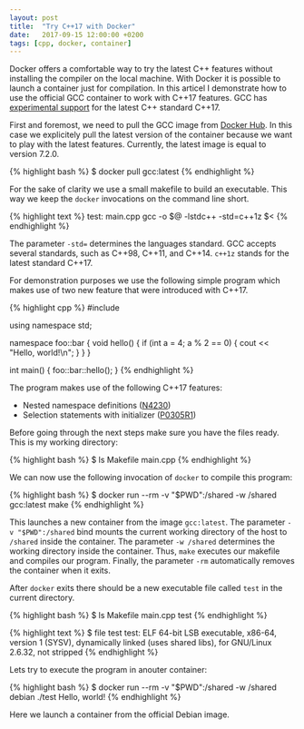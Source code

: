```yaml
---
layout: post
title:  "Try C++17 with Docker"
date:   2017-09-15 12:00:00 +0200
tags: [cpp, docker, container]
---
```

Docker offers a comfortable way to try the latest C++ features without installing the compiler on the local machine. With Docker it is possible to launch a container just for compilation. In this articel I demonstrate how to use the official GCC container to work with C++17 features. GCC has [experimental support][gcc-cxx-status] for the latest C++ standard C++17.

First and foremost, we need to pull the GCC image from [Docker Hub][docker-hub-gcc]. In this case we explicitely pull the latest version of the container because we want to play with the latest features. Currently, the latest image is equal to version 7.2.0.

{% highlight bash %}
$ docker pull gcc:latest
{% endhighlight %}

For the sake of clarity we use a small makefile to build an executable. This way we keep the `docker` invocations on the command line short.

{% highlight text %}
test: main.cpp
    gcc -o $@ -lstdc++ -std=c++1z $<
{% endhighlight %}

The parameter `-std=` determines the languages standard. GCC accepts several standards, such as C++98, C++11, and C++14. `c++1z` stands for the latest standard C++17.

For demonstration purposes we use the following simple program which makes use of two new feature that were introduced with C++17.

{% highlight cpp %}
#include <iostream>

using namespace std;

namespace foo::bar {
    void hello() {
        if (int a = 4; a % 2 == 0) {
            cout << "Hello, world!\n";
        }
    }
}

int main() {
    foo::bar::hello();
}
{% endhighlight %}

The program makes use of the following C++17 features:
* Nested namespace definitions ([N4230][N4230])
* Selection statements with initializer ([P0305R1][P0305R1])

Before going through the next steps make sure you have the files ready. This is my working directory:

{% highlight bash %}
$ ls
Makefile   main.cpp
{% endhighlight %}

We can now use the following invocation of `docker` to compile this program:

{% highlight bash %}
$ docker run --rm -v "$PWD":/shared -w /shared gcc:latest make
{% endhighlight %}

This launches a new container from the image `gcc:latest`. The parameter `-v "$PWD":/shared` bind mounts the current working directory of the host to `/shared` inside the container. The parameter `-w /shared` determines the working directory inside the container. Thus, `make` executes our makefile and compiles our program. Finally, the parameter `-rm` automatically removes the container when it exits.

After `docker` exits there should be a new executable file called `test` in the current directory.

{% highlight bash %}
$ ls
Makefile   main.cpp   test
{% endhighlight %}

{% highlight text %}
$ file test
test: ELF 64-bit LSB executable, x86-64, version 1 (SYSV), dynamically linked (uses shared libs), for GNU/Linux 2.6.32, not stripped
{% endhighlight %}

Lets try to execute the program in anouter container:

{% highlight bash %}
$ docker run --rm -v "$PWD":/shared -w /shared debian ./test
Hello, world!
{% endhighlight %}

Here we launch a container from the official Debian image.

[docker-hub-gcc]: https://hub.docker.com/_/gcc/
[gcc-cxx-status]: https://gcc.gnu.org/projects/cxx-status.html#cxx1z
[N4230]: http://www.open-std.org/jtc1/sc22/wg21/docs/papers/2014/n4230.html
[P0305R1]: http://wg21.link/p0305
